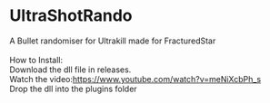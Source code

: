 # UltraShotRando
A Bullet randomiser for Ultrakill made for FracturedStar
<br>
<br>
How to Install:<br>
Download the dll file in releases.<br>
Watch the video:https://www.youtube.com/watch?v=meNiXcbPh_s <br>
Drop the dll into the plugins folder <br>

